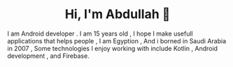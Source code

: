 <h1 align="center">Hi, I'm Abdullah 👋</h1>
I am Android developer . I am 15 years old , I hope I make usefull applications that helps people , I am Egyption , And i borned in Saudi Arabia in 2007 , Some technologies I enjoy working with include Kotlin , Android development , and Firebase.
